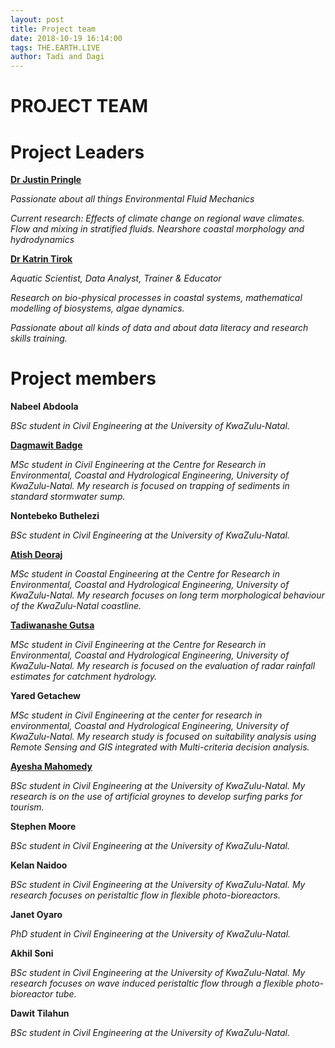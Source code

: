 ```yaml
---
layout: post
title: Project team
date: 2018-10-19 16:14:00
tags: THE.EARTH.LIVE
author: Tadi and Dagi
---
```


# PROJECT TEAM
# Project Leaders
**[Dr Justin Pringle](https://twitter.com/justinpringle_)**

*Passionate about all things Environmental Fluid Mechanics*

*Current research:*
*Effects of climate change on regional wave climates.*
*Flow and mixing in stratified fluids.*
*Nearshore coastal morphology and hydrodynamics*

**[Dr Katrin Tirok](https://twitter.com/katrintirok)**

*Aquatic Scientist, Data Analyst, Trainer & Educator*

*Research on bio-physical processes in coastal systems, mathematical modelling of biosystems, algae dynamics.*

*Passionate about all kinds of data and about data literacy and research skills training.*

# Project members
**Nabeel Abdoola**

*BSc student in Civil Engineering at the University of KwaZulu-Natal.*

**[Dagmawit Badge](https://twitter.com/badge_dagi)**

*MSc student in Civil Engineering at the Centre for Research in Environmental,
Coastal and Hydrological Engineering, University of KwaZulu-Natal. My research
is focused on trapping of sediments in standard stormwater sump.*

**Nontebeko Buthelezi**

*BSc student in Civil Engineering at the University of KwaZulu-Natal.*

**[Atish Deoraj](https://twitter.com/atishdeoraj08)**

*MSc student in Coastal Engineering at the Centre for Research in Environmental,
Coastal and Hydrological Engineering, University of KwaZulu-Natal. My research
focuses on long term morphological behaviour of the KwaZulu-Natal coastline.*

**[Tadiwanashe Gutsa](https://twitter.com/Tadiwanshe3)**

*MSc student in Civil Engineering at the Centre for Research in Environmental,
Coastal and Hydrological Engineering, University of KwaZulu-Natal. My research
is focused on the evaluation of radar rainfall estimates for catchment hydrology.*

**Yared Getachew**

*MSc student in Civil Engineering at the center for research in environmental,
Coastal and Hydrological Engineering, University of KwaZulu-Natal. My research
study is focused on suitability analysis using Remote Sensing and GIS integrated
with Multi-criteria decision analysis.*

**[Ayesha Mahomedy](https://twitter.com/AyeshaMohamedy)**

*BSc student in Civil Engineering at the University of KwaZulu-Natal. My research
is on the use of artificial groynes to develop surfing parks for tourism.*

**Stephen Moore**

*BSc student in Civil Engineering at the University of KwaZulu-Natal.*

**Kelan Naidoo**

*BSc student in Civil Engineering at the University of KwaZulu-Natal. My research
focuses on peristaltic flow in flexible photo-bioreactors.*

**Janet Oyaro**

*PhD student in Civil Engineering at the University of KwaZulu-Natal.*

**Akhil Soni**

*BSc student in Civil Engineering at the University of KwaZulu-Natal. My research
focuses on wave induced peristaltic flow through a flexible photo-bioreactor tube.*

**Dawit Tilahun**

*BSc student in Civil Engineering at the University of KwaZulu-Natal.*
